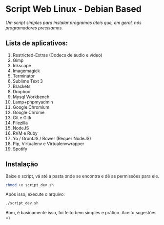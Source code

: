 # Script Web Linux - Debian Based

*Um script simples para instalar programas úteis que, em geral, nós programadores precisamos.*


## Lista de aplicativos:

  1. Restricted-Extras (Codecs de áudio e vídeo)
  1. Gimp
  1. Inkscape
  1. Imagemagick
  1. Terminator
  1. Sublime Text 3
  1. Brackets
  1. Dropbox
  1. Mysql Workbench
  1. Lamp+phpmyadmin
  1. Google Chromium
  1. Google Chrome
  1. Git e Gitk
  1. Filezilla
  1. NodeJS
  1. RVM e Ruby
  1. Yo / GruntJS / Bower (Requer NodeJS)
  1. Pip, Virtualenv e Virtualenvwrapper
  1. Spotify

## Instalação

Baixe o script, vá até a pasta onde se encontra e dê as permissões para ele.

```sh
chmod +x script_dev.sh
```

Após isso, execute o arquivo:

```sh
./script_dev.sh
```

Bom, é basicamente isso, foi feito bem simples e prático. Aceito sugestões =)
